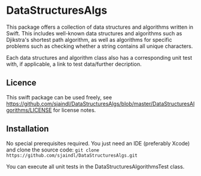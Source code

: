 # DataStructuresAlgs
This package offers a collection of data structures and algorithms written in Swift.
This includes well-known data structures and algorithms such as Djikstra's shortest path algorithm, as well as algorithms for specific problems such as checking whether a string contains all unique characters.

Each data structures and algorithm class also has a corresponding unit test with, if applicable, a link to test data/further decription.

## Licence

This swift package can be used freely, see https://github.com/sjaindl/DataStructuresAlgs/blob/master/DataStructuresAlgorithms/LICENSE for license notes.

## Installation

No special prerequisites required. You just need an IDE (preferably Xcode) and clone the source code:
`git clone https://github.com/sjaindl/DataStructuresAlgs.git`

You can execute all unit tests in the DataStructuresAlgorithmsTest class.

